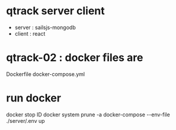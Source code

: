 
# qtrack server client
- server : sailsjs-mongodb
- client : react

# qtrack-02 : docker files are
Dockerfile
docker-compose.yml

# run docker
docker stop ID
docker system prune -a
docker-compose --env-file ./server/.env up
